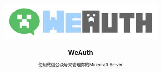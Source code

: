 <div align="center">

[![logo](long_banner.png)](https://github.com/TomatoCraftMC/WeAuth)

<h2>WeAuth</h2>
使用微信公众号来管理你的Minecraft Server<br><br><br>
    
    
    
    
    
    

</div>